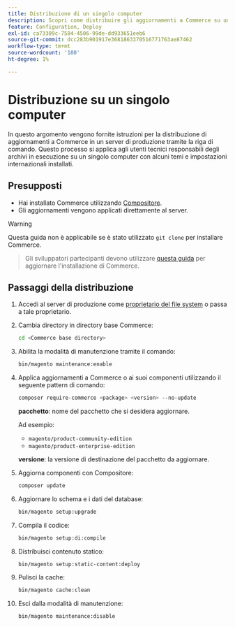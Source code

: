 ```yaml
---
title: Distribuzione di un singolo computer
description: Scopri come distribuire gli aggiornamenti a Commerce su un server di produzione utilizzando la riga di comando.
feature: Configuration, Deploy
exl-id: ca73309c-7584-4506-99de-dd933651eeb6
source-git-commit: dcc283b901917e3681863370516771763ae87462
workflow-type: tm+mt
source-wordcount: '180'
ht-degree: 1%

---
```


# Distribuzione su un singolo computer

In questo argomento vengono fornite istruzioni per la distribuzione di aggiornamenti a Commerce in un server di produzione tramite la riga di comando. Questo processo si applica agli utenti tecnici responsabili degli archivi in esecuzione su un singolo computer con alcuni temi e impostazioni internazionali installati.

## Presupposti

- Hai installato Commerce utilizzando [Compositore](../../installation/composer.md).
- Gli aggiornamenti vengono applicati direttamente al server.

>[!WARNING]
>
>Questa guida non è applicabile se è stato utilizzato `git clone` per installare Commerce.
>>Gli sviluppatori partecipanti devono utilizzare [questa guida][install] per aggiornare l&#39;installazione di Commerce.

## Passaggi della distribuzione

1. Accedi al server di produzione come [proprietario del file system](../../installation/prerequisites/file-system/overview.md) o passa a tale proprietario.

1. Cambia directory in directory base Commerce:

   ```bash
   cd <Commerce base directory>
   ```

1. Abilita la modalità di manutenzione tramite il comando:

   ```bash
   bin/magento maintenance:enable
   ```

1. Applica aggiornamenti a Commerce o ai suoi componenti utilizzando il seguente pattern di comando:

   ```bash
   composer require-commerce <package> <version> --no-update
   ```

   **pacchetto**: nome del pacchetto che si desidera aggiornare.

   Ad esempio:

   - `magento/product-community-edition`
   - `magento/product-enterprise-edition`

   **versione**: la versione di destinazione del pacchetto da aggiornare.

1. Aggiorna componenti con Compositore:

   ```bash
   composer update
   ```

1. Aggiornare lo schema e i dati del database:

   ```bash
   bin/magento setup:upgrade
   ```

1. Compila il codice:

   ```bash
   bin/magento setup:di:compile
   ```

1. Distribuisci contenuto statico:

   ```bash
   bin/magento setup:static-content:deploy
   ```

1. Pulisci la cache:

   ```bash
   bin/magento cache:clean
   ```

1. Esci dalla modalità di manutenzione:

   ```bash
   bin/magento maintenance:disable
   ```

<!-- link definitions -->

[install]: https://developer.adobe.com/commerce/contributor/guides/install/update-dependencies/

